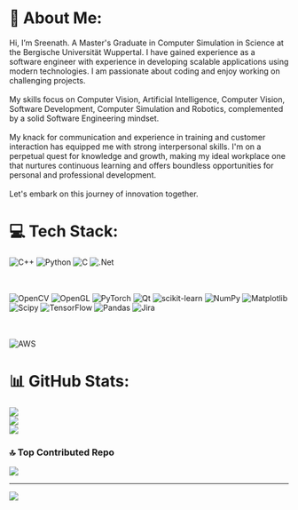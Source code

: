 # 💫 About Me:
Hi, I’m Sreenath. A Master's Graduate in Computer Simulation in Science at the Bergische Universität Wuppertal. I have gained experience as a software engineer with experience in developing scalable applications using modern technologies. I am passionate about coding and enjoy working on challenging projects.<br><br>My skills focus on Computer Vision, Artificial Intelligence, Computer Vision, Software Development, Computer Simulation and Robotics, complemented by a solid Software Engineering mindset.<br><br>My knack for communication and experience in training and customer interaction has equipped me with strong interpersonal skills. I'm on a perpetual quest for knowledge and growth, making my ideal workplace one that nurtures continuous learning and offers boundless opportunities for personal and professional development.<br><br>​Let's embark on this journey of innovation together.


# 💻 Tech Stack:
![C++](https://img.shields.io/badge/c++-%2300599C.svg?style=for-the-badge&logo=c%2B%2B&logoColor=white) ![Python](https://img.shields.io/badge/python-3670A0?style=for-the-badge&logo=python&logoColor=ffdd54) ![C](https://img.shields.io/badge/c-%2300599C.svg?style=for-the-badge&logo=c&logoColor=white) ![.Net](https://img.shields.io/badge/.NET-5C2D91?style=for-the-badge&logo=.net&logoColor=white) <br><br>​

![OpenCV](https://img.shields.io/badge/opencv-%23white.svg?style=for-the-badge&logo=opencv&logoColor=white) ![OpenGL](https://img.shields.io/badge/OpenGL-%23FFFFFF.svg?style=for-the-badge&logo=opengl) ![PyTorch](https://img.shields.io/badge/PyTorch-%23EE4C2C.svg?style=for-the-badge&logo=PyTorch&logoColor=white)  ![Qt](https://img.shields.io/badge/Qt-%23217346.svg?style=for-the-badge&logo=Qt&logoColor=white) ![scikit-learn](https://img.shields.io/badge/scikit--learn-%23F7931E.svg?style=for-the-badge&logo=scikit-learn&logoColor=white) ![NumPy](https://img.shields.io/badge/numpy-%23013243.svg?style=for-the-badge&logo=numpy&logoColor=white) ![Matplotlib](https://img.shields.io/badge/Matplotlib-%23ffffff.svg?style=for-the-badge&logo=Matplotlib&logoColor=black) ![Scipy](https://img.shields.io/badge/SciPy-%230C55A5.svg?style=for-the-badge&logo=scipy&logoColor=%white) ![TensorFlow](https://img.shields.io/badge/TensorFlow-%23FF6F00.svg?style=for-the-badge&logo=TensorFlow&logoColor=white) ![Pandas](https://img.shields.io/badge/pandas-%23150458.svg?style=for-the-badge&logo=pandas&logoColor=white) ![Jira](https://img.shields.io/badge/jira-%230A0FFF.svg?style=for-the-badge&logo=jira&logoColor=white) <br><br>​

 ![AWS](https://img.shields.io/badge/AWS-%23FF9900.svg?style=for-the-badge&logo=amazon-aws&logoColor=white)
 
# 📊 GitHub Stats:
![](https://github-readme-stats.vercel.app/api?username=Sree0211&theme=dark&hide_border=false&include_all_commits=false&count_private=false)<br/>
![](https://github-readme-streak-stats.herokuapp.com/?user=Sree0211&theme=dark&hide_border=false)<br/>
![](https://github-readme-stats.vercel.app/api/top-langs/?username=Sree0211&theme=dark&hide_border=false&include_all_commits=false&count_private=false&layout=compact)

### 🔝 Top Contributed Repo
![](https://github-contributor-stats.vercel.app/api?username=Sree0211&limit=5&theme=gruvbox&combine_all_yearly_contributions=true)

---
[![](https://visitcount.itsvg.in/api?id=Sree0211&icon=0&color=0)](https://visitcount.itsvg.in)

<!-- Proudly created with GPRM ( https://gprm.itsvg.in ) -->
